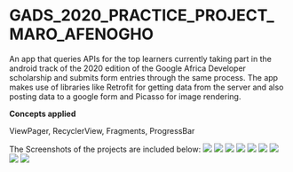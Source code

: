 # GADS_2020_PRACTICE_PROJECT_MARO_AFENOGHO
An app that queries APIs for the top learners currently taking part in the android track of the 2020 edition of the Google Africa Developer scholarship and submits form entries through the same process.
The app makes use of libraries like Retrofit for getting data from the server and also posting data to a google form and Picasso for image rendering.


**Concepts applied**


ViewPager,
RecyclerView,
Fragments,
ProgressBar

The Screenshots of the projects are included below:
<img src="./splashscreen.png">
<img src="./progress.png">
<img src="./hours.png">
<img src="./iqleaders.png">
<img src="./error.png">
<img src="./submission.png">
<img src="./confirmdialog.png">
<img src="./successful.png">
<img src="./failed.png">
